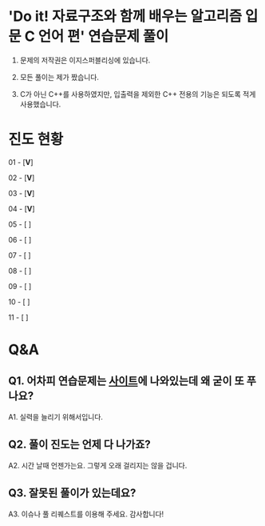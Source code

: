# 'Do it! 자료구조와 함께 배우는 알고리즘 입문 C 언어 편' 연습문제 풀이

1. 문제의 저작권은 이지스퍼블리싱에 있습니다.

2. 모든 풀이는 제가 짰습니다.

3. C가 아닌 C++를 사용하였지만, 입출력을 제외한 C++ 전용의 기능은 되도록 적게 사용했습니다.



# 진도 현황

01 - [**V**]

02 - [**V**]

03 - [**V**]

04 - [**V**]

05 - [ ]

06 - [ ]

07 - [ ]

08 - [ ]

09 - [ ]

10 - [ ]

11 - [ ]




# Q&A

## Q1. 어차피 연습문제는 [사이트](http://www.easyspub.co.kr/20_Menu/BookView/178/PUB)에 나와있는데 왜 굳이 또 푸나요?

A1. 실력을 늘리기 위해서입니다.


## Q2. 풀이 진도는 언제 다 나가죠?

A2. 시간 날때 언젠가는요. 그렇게 오래 걸리지는 않을 겁니다.


## Q3. 잘못된 풀이가 있는데요?

A3. 이슈나 풀 리퀘스트를 이용해 주세요. 감사합니다!

